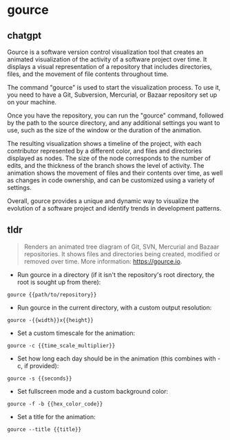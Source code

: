 # gource 
## chatgpt 
Gource is a software version control visualization tool that creates an animated visualization of the activity of a software project over time. It displays a visual representation of a repository that includes directories, files, and the movement of file contents throughout time.

The command "gource" is used to start the visualization process. To use it, you need to have a Git, Subversion, Mercurial, or Bazaar repository set up on your machine.

Once you have the repository, you can run the "gource" command, followed by the path to the source directory, and any additional settings you want to use, such as the size of the window or the duration of the animation.

The resulting visualization shows a timeline of the project, with each contributor represented by a different color, and files and directories displayed as nodes. The size of the node corresponds to the number of edits, and the thickness of the branch shows the level of activity. The animation shows the movement of files and their contents over time, as well as changes in code ownership, and can be customized using a variety of settings. 

Overall, gource provides a unique and dynamic way to visualize the evolution of a software project and identify trends in development patterns. 

## tldr 
 
> Renders an animated tree diagram of Git, SVN, Mercurial and Bazaar repositories.
> It shows files and directories being created, modified or removed over time.
> More information: <https://gource.io>.

- Run gource in a directory (if it isn't the repository's root directory, the root is sought up from there):

`gource {{path/to/repository}}`

- Run gource in the current directory, with a custom output resolution:

`gource -{{width}}x{{height}}`

- Set a custom timescale for the animation:

`gource -c {{time_scale_multiplier}}`

- Set how long each day should be in the animation (this combines with -c, if provided):

`gource -s {{seconds}}`

- Set fullscreen mode and a custom background color:

`gource -f -b {{hex_color_code}}`

- Set a title for the animation:

`gource --title {{title}}`
